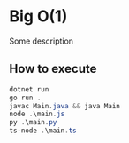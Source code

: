 # Big O(1)

Some description

## How to execute

```powershell
dotnet run
go run .
javac Main.java && java Main
node .\main.js
py .\main.py
ts-node .\main.ts
```

